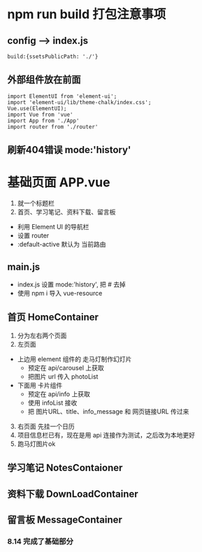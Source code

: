 # npm run build 打包注意事项
## config --> index.js
  ```
  build:{ssetsPublicPath: './'}
  ```
## 外部组件放在前面
  ```
  import ElementUI from 'element-ui';
  import 'element-ui/lib/theme-chalk/index.css';
  Vue.use(ElementUI);
  import Vue from 'vue'
  import App from './App'
  import router from './router'
  ```
## 刷新404错误 mode:'history'

# 基础页面 APP.vue
1. 就一个标题栏
2. 首页、学习笔记、资料下载、留言板
+ 利用 Element UI 的导航栏
+ 设置 router 
+ :default-active 默认为 当前路由

## main.js
+ index.js 设置 mode:'history', 把 # 去掉
+ 使用 npm i 导入 vue-resource 

## 首页 HomeContainer
1. 分为左右两个页面
2. 左页面
  + 上边用 element 组件的 走马灯制作幻灯片
    - 预定在 api/carousel 上获取 
    - 把图片 url 传入 photoList
  + 下面用 卡片组件
    - 预定在 api/info 上获取
    - 使用 infoList 接收
    - 把 图片URL、title、info_message 和 网页链接URL 传过来
3. 右页面 先挂一个日历
4. 项目信息栏已有，现在是用 api 连接作为测试，之后改为本地更好
5. 跑马灯图片ok

## 学习笔记 NotesContaioner

## 资料下载 DownLoadContainer

## 留言板 MessageContainer



### 8.14 完成了基础部分
